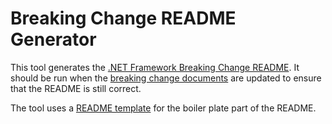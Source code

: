 # Breaking Change README Generator

This tool generates the [.NET Framework Breaking Change README](https://github.com/Microsoft/dotnet/blob/master/Documentation/compatibility/README.md). It should be run when the [breaking change documents](https://github.com/Microsoft/dotnet/blob/master/Documentation/breaking-changes) are updated to ensure that the README is still correct.

The tool uses a [README template](README-template.md) for the boiler plate part of the README.
